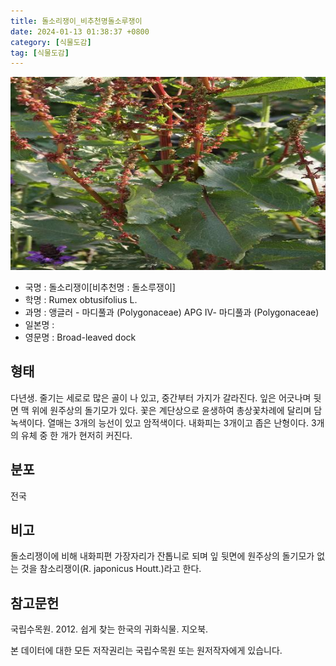 ```yaml
---
title: 돌소리쟁이_비추천명돌소루쟁이
date: 2024-01-13 01:38:37 +0800
category: [식물도감]
tag: [식물도감]
---
```




![돌소리쟁이[비추천명 : 돌소루쟁이]](/assets/img/fileUpload/plants/basic/Polygonaceae/Rumex/1559/1559_20160805111354409files_th2.jpg)
- 국명 : 돌소리쟁이[비추천명 : 돌소루쟁이]
- 학명 : Rumex obtusifolius L.
- 과명 : 앵글러 - 마디풀과 (Polygonaceae) APG Ⅳ- 마디풀과 (Polygonaceae)
- 일본명 : 
- 영문명 : Broad-leaved dock


## 형태
다년생. 줄기는 세로로 많은 골이 나 있고, 중간부터 가지가 갈라진다. 잎은 어긋나며 뒷면 맥 위에 원주상의 돌기모가 있다. 꽃은 계단상으로 윤생하여 총상꽃차례에 달리며 담녹색이다. 열매는 3개의 능선이 있고 암적색이다. 내화피는 3개이고 좁은 난형이다. 3개의 유체 중 한 개가 현저히 커진다.
## 분포
전국
## 비고
돌소리쟁이에 비해 내화피편 가장자리가 잔톱니로 되며 잎 뒷면에 원주상의 돌기모가 없는 것을 참소리쟁이(R. japonicus Houtt.)라고 한다.
## 참고문헌
국립수목원. 2012. 쉽게 찾는 한국의 귀화식물. 지오북.






본 데이터에 대한 모든 저작권리는 국립수목원 또는 원저작자에게 있습니다.
